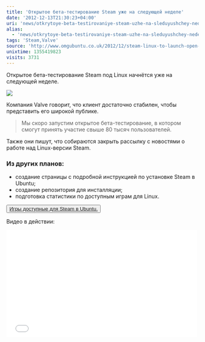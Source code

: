 ```yaml
---
title: 'Открытое бета-тестирование Steam уже на следующей неделе'
date: '2012-12-13T21:30:23+04:00'
uri: 'news/otkrytoye-beta-testirovaniye-steam-uzhe-na-sleduyushchey-nedeli'
alias: 
  - 'news/otkrytoye-beta-testirovaniye-steam-uzhe-na-sleduyushchey-nedeli.html'
tags: 'Steam,Valve'
source: 'http://www.omgubuntu.co.uk/2012/12/steam-linux-to-launch-open-beta-next-week'
unixtime: 1355419823
visits: 3731
---
```

Открытое бета-тестирование Steam под Linux начнётся уже на следующей неделе.

[![](img/2012/12/13/21-00/8253619678.jpg)](img/2012/12/13/21-00/8253619678.jpg)

Компания Valve говорит, что клиент достаточно стабилен, чтобы представить его широкой публике.

> Мы скоро запустим открытое бета-тестирование, в котором смогут принять участие свыше 80 тысяч пользователей.

Также они пишут, что собираются закрыть рассылку с новостями о работе над Linux-версии Steam.

### Из других планов:

*   создание страницы с подробной инструкцией по установке Steam в Ubuntu;
*   создание репозитория для инсталляции;
*   подготовка статистики по доступным играм для Linux.

<button>[Игры доступные для Steam в Ubuntu.](https://support.steampowered.com/kb_article.php?ref=8495-OKZC-0159)</button>

Видео в действии:

<iframe src="//www.youtube.com/embed/mZUUpslJj1Y" frameborder="0" width="500" height="281"></iframe>
